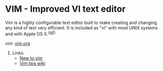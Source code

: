 # VIM - Improved VI text editor

Vim is a highly configurable text editor built to make creating and changing
any kind of text very efficient. It is included as "vi" with most UNIX systems
and with Apple OS X.<sup>([ref][1])</sup>

vim: [vim.org][1]

1. Links:
    - [New to vim][2]
    - [Vim tips wiki][3]

[1]: <https://www.vim.org/>  "vim.org"
[2]: <https://vim.fandom.com/wiki/New_to_Vim>  "vim.fandom.com"
[3]: <https://vim.fandom.com/wiki/Vim_Tips_Wiki> "vim tips wiki"
